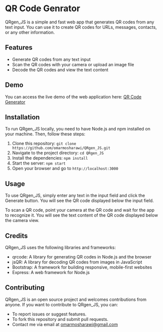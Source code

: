 # QR Code Genrator
QRgen_JS is a simple and fast web app that generates QR codes from any text input. You can use it to create QR codes for URLs, messages, contacts, or any other information.

## Features

- Generate QR codes from any text input
- Scan the QR codes with your camera or upload an image file
- Decode the QR codes and view the text content

## Demo
You can access the live demo of the web application here: [QR Code Generator](https://omarmosharawi.github.io/QRgen_JS/)

## Installation
To run QRgen_JS locally, you need to have Node.js and npm installed on your machine. Then, follow these steps:

1. Clone this repository: `git clone https://github.com/omarmosharawi/QRgen_JS.git`
2. Navigate to the project directory: `cd QRgen_JS`
3. Install the dependencies: `npm install`
4. Start the server: `npm start`
5. Open your browser and go to `http://localhost:3000`

## Usage

To use QRgen_JS, simply enter any text in the input field and click the Generate button. You will see the QR code displayed below the input field.

To scan a QR code, point your camera at the QR code and wait for the app to recognize it. You will see the text content of the QR code displayed below the camera view.

## Credits
QRgen_JS uses the following libraries and frameworks:

- qrcode: A library for generating QR codes in Node.js and the browser
- jsQR: A library for decoding QR codes from images in JavaScript
- Bootstrap: A framework for building responsive, mobile-first websites
- Express: A web framework for Node.js

## Contributing
QRgen_JS is an open source project and welcomes contributions from anyone. If you want to contribute to QRgen_JS, you can:

- To report issues or suggest features.
- To fork this repository and submit pull requests.
- Contact me via email at omarmosharawi@gmail.com
